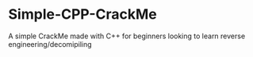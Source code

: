# Simple-CPP-CrackMe
 A simple CrackMe made with C++ for beginners looking to learn reverse engineering/decomipiling
